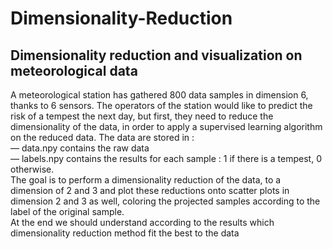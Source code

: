 # Dimensionality-Reduction
## Dimensionality reduction and visualization on meteorological data

A meteorological station has gathered 800 data samples in dimension 6, thanks
to 6 sensors. The operators of the station would like to predict the risk of a tempest
the next day, but first, they need to reduce the dimensionality of the data, in order
to apply a supervised learning algorithm on the reduced data.
The data are stored in : <br>
— data.npy contains the raw data <br>
— labels.npy contains the results for each sample : 1 if there is a tempest, 0 otherwise. <br>
The goal is to perform a dimensionality reduction of the data, to a dimension of 2 and 3 and
plot these reductions onto scatter plots in dimension 2 and 3 as well, coloring the
projected samples according to the label of the original sample. <br>
At the end we should understand according to the results which dimensionality reduction method fit the best to the data


